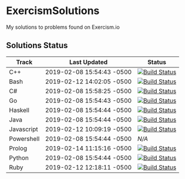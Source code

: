 # ExercismSolutions
My solutions to problems found on Exercism.io

## Solutions Status

| Track | Last Updated | Status |
| --- | --- | --- |
| C++ | 2019-02-08 15:54:43 -0500 | [![Build Status](https://travis-ci.com/cmccandless/ExercismSolutions-cpp.svg?branch=master)](https://travis-ci.com/cmccandless/ExercismSolutions-cpp) |
| Bash | 2019-02-12 14:02:05 -0500 | [![Build Status](https://travis-ci.com/cmccandless/ExercismSolutions-bash.svg?branch=master)](https://travis-ci.com/cmccandless/ExercismSolutions-bash) |
| C# | 2019-02-08 15:58:25 -0500 | [![Build Status](https://travis-ci.com/cmccandless/ExercismSolutions-csharp.svg?branch=master)](https://travis-ci.com/cmccandless/ExercismSolutions-csharp) |
| Go | 2019-02-08 15:54:43 -0500 | [![Build Status](https://travis-ci.com/cmccandless/ExercismSolutions-go.svg?branch=master)](https://travis-ci.com/cmccandless/ExercismSolutions-go) |
| Haskell | 2019-02-08 15:54:44 -0500 | [![Build Status](https://travis-ci.com/cmccandless/ExercismSolutions-haskell.svg?branch=master)](https://travis-ci.com/cmccandless/ExercismSolutions-haskell) |
| Java | 2019-02-08 15:54:44 -0500 | [![Build Status](https://travis-ci.com/cmccandless/ExercismSolutions-java.svg?branch=master)](https://travis-ci.com/cmccandless/ExercismSolutions-java) |
| Javascript | 2019-02-12 10:09:19 -0500 | [![Build Status](https://travis-ci.com/cmccandless/ExercismSolutions-javascript.svg?branch=master)](https://travis-ci.com/cmccandless/ExercismSolutions-javascript) |
| Powershell | 2019-02-08 15:54:44 -0500 | *N/A* |
| Prolog | 2019-02-14 11:15:16 -0500 | [![Build Status](https://travis-ci.com/cmccandless/ExercismSolutions-prolog.svg?branch=master)](https://travis-ci.com/cmccandless/ExercismSolutions-prolog) |
| Python | 2019-02-08 15:54:44 -0500 | [![Build Status](https://travis-ci.com/cmccandless/ExercismSolutions-python.svg?branch=master)](https://travis-ci.com/cmccandless/ExercismSolutions-python) |
| Ruby | 2019-02-12 12:18:11 -0500 | [![Build Status](https://travis-ci.com/cmccandless/ExercismSolutions-ruby.svg?branch=master)](https://travis-ci.com/cmccandless/ExercismSolutions-ruby) |
